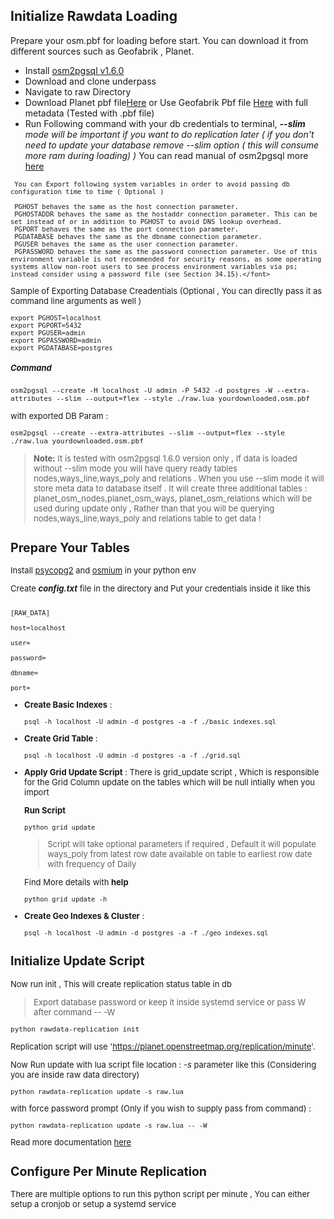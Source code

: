 ## Initialize Rawdata Loading

Prepare your osm.pbf for loading before start. You can download it from different sources such as Geofabrik , Planet.
- Install [osm2pgsql v1.6.0](https://github.com/openstreetmap/osm2pgsql/releases/tag/1.6.0)
- Download and clone underpass
- Navigate to raw Directory 
- Download Planet pbf file[Here](https://planet.osm.org/pbf/) or Use Geofabrik Pbf file [Here](https://osm-internal.download.geofabrik.de/index.html) with full metadata (Tested with .pbf file)
- Run Following command  with your db credentials to terminal, ***--slim** mode will be important if you want to do replication later ( if you don't need to update your database remove --slim option ( this will consume more ram during loading) )*  You can read manual of osm2pgsql more [here](https://osm2pgsql.org/doc/manual.html#)

>    <font size="2">
     You can Export following system variables in order to avoid passing db configuration time to time ( Optional )

     PGHOST behaves the same as the host connection parameter.
     PGHOSTADDR behaves the same as the hostaddr connection parameter. This can be set instead of or in addition to PGHOST to avoid DNS lookup overhead.
     PGPORT behaves the same as the port connection parameter.
     PGDATABASE behaves the same as the dbname connection parameter.
     PGUSER behaves the same as the user connection parameter.
     PGPASSWORD behaves the same as the password connection parameter. Use of this environment variable is not recommended for security reasons, as some operating systems allow non-root users to see process environment variables via ps; instead consider using a password file (see Section 34.15).</font> 

Sample of Exporting Database Creadentials (Optional , You can directly pass it as command line arguments as well )
```
export PGHOST=localhost
export PGPORT=5432
export PGUSER=admin
export PGPASSWORD=admin
export PGDATABASE=postgres
```

##### Command 
```osm2pgsql --create -H localhost -U admin -P 5432 -d postgres -W --extra-attributes --slim --output=flex --style ./raw.lua yourdownloaded.osm.pbf ```

with exported DB Param : 

```osm2pgsql --create --extra-attributes --slim --output=flex --style ./raw.lua yourdownloaded.osm.pbf ```

> **Note:** It is tested with osm2pgsql 1.6.0 version only , If data is loaded without --slim mode you will have query ready tables nodes,ways_line,ways_poly and relations . When you use --slim mode it will store meta data to database itself . It will create three additional tables : planet_osm_nodes,planet_osm_ways, planet_osm_relations which will be used during update only , Rather than that you will be querying nodes,ways_line,ways_poly and relations table to get data !

## Prepare Your Tables

Install [psycopg2](https://pypi.org/project/psycopg2/) and [osmium](https://pypi.org/project/osmium/) in your python env

Create ***config.txt*** file in the directory and Put your credentials inside it like this

```

[RAW_DATA]

host=localhost

user=

password=

dbname=

port=

```

- **Create Basic Indexes** : 

    ```
    psql -h localhost -U admin -d postgres -a -f ./basic_indexes.sql
    ```

- **Create Grid Table** : 

    ```
    psql -h localhost -U admin -d postgres -a -f ./grid.sql
    ```

- **Apply Grid Update Script** :
    There is grid_update script , Which is responsible for the Grid Column update on the tables which will be null intially when you import 

    **Run Script**

    ```
    python grid_update
    ```


    >Script will take optional parameters if required , Default it will populate ways_poly from latest row date available on table to earliest row date with frequency of Daily
    
    Find More details with **help** 

    ```
    python grid_update -h
    ```

- **Create Geo Indexes & Cluster** :
    ```
    psql -h localhost -U admin -d postgres -a -f ./geo_indexes.sql
    ```



##  Initialize Update Script
  

Now run init , This will create replication status table in db

>Export database password or keep it inside systemd service or pass W after command   -- -W

```python rawdata-replication init ```

Replication script will use 'https://planet.openstreetmap.org/replication/minute'.

Now Run update with lua script file location : *-s* parameter like this (Considering you are inside raw data directory)


```
python rawdata-replication update -s raw.lua
```

with force password prompt (Only if you wish to supply pass from command) :

```
python rawdata-replication update -s raw.lua -- -W
```

Read more documentation [here](https://osm2pgsql.org/doc/manual.html#advanced-topics) 

## Configure Per Minute Replication

There are multiple options to run this python script per minute , You can either setup a cronjob or setup a systemd service
